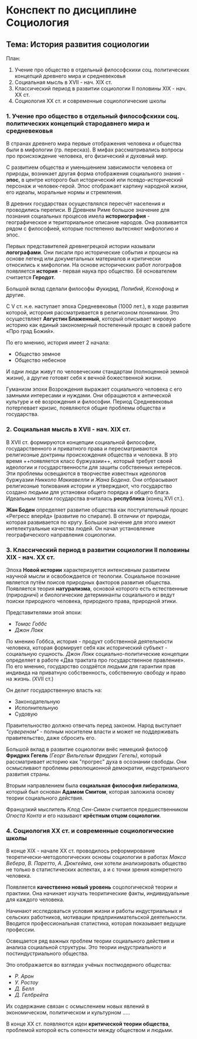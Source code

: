 # Конспект по дисциплине Социология

## Тема: История развития социологии

План:
1. Учение про общество в отдельный философскихи соц. политических концепций древнего мира и средневековья
2. Социальная мысль в XVII - нач. XIX ст.
3. Классический период в развитии социологии II половины XIX - нач. XX ст.
4. Социология XX ст. и современные социологические школы

### 1. Учение про общество в отдельный философскихи соц. политических концепций стародавнего мира и средневековья

В странах древнего мира первые отображения человека и общества были в мифологии (гр. пересказ).
В мифах рассматривались вопросы про происхождение человека, его физический и духовный мир.

С развитием общества и уменьшением зависимости человека от природы, возникает другая форма отображения социального знания - **эпос**, 
в центре которого был исторический или псевдо-исторический персонаж и человек-герой.
Эпос отображает картину народной жизни, его идеалы, моральные нормы и стремления.

В древних государствах осуществлялся пересчёт населения и проводились переписи.
В Древнем Риме большое значение для познания социальных процесов имела **историография** - географическое и териториальное описание народов.
Она развивается рядом с философией, которые постепенно вытесняют мифологию и эпос.

Первых представителей древнегрецкой истории называли **логографами**.
Они писали про исторические события и процесы на основе легенд или докуметальных материалов и критически относились к мифологии.
На основе исторических работ логографов появляется **история** - первая наука про общество.
Её основателем считается **Геродот**.

Большой вклад сделали философы *Фукидид*, *Полибий*, *Ксенофонд* и другие.

С V ст. н.е. наступает эпоха Средневековья (1000 лет.), в ходе развития которой, истороия рассматривается в религиозном понимании.
Это осуществляет **Августин Блаженный**, который описывает мировую историю как единый закономерный постепенный процес в своей работе
«Про град Божий».

По его мнению, история имеет 2 начала:
- Общество земное
- Общество небесное

И одни люди живут по человеческим стандартам (полноценной земной жизни), а другие готовят себя к вечной божественной жизни.

Гуманизм эпохи Возрождения выражает социального человека с его замными интересами и нуждами.
Они обращаются к антической культуре и её возрождения и философии.
Период Средневековья потерпевает кризис, появляются общие проблемы общества и государства.

### 2. Социальная мысль в XVII - нач. XIX ст.

В XVII ст. формируются концепции социальной философии, государственного и приватного права 
и пересматриваются религиозные доктрины происхождения общества и человека.
В это  время ++появляется класс буржуазии++, который требует своей идеологии и государственности для защиты собственных интересов.
Эти проблемы освещаются в творчестве известных идеологов буржуазии *Никколо Макиавелли* и *Жана Бодена*.
Они отбрасывают религиозные толкования истории и утверждают, что государство создано людьми для установки общего порядка и общего блага.
Идеальным типом государства вчиталась **республика** (конец XVI ст.).

**Жан Боден** определяет развитие общества как поступательный процес «Регресс вперёд» (развитие по спирали).
В отличии от природы, которая развивается по кругу.
Большое значение для этого имеют интелектуальные качества людей. Он начал установление географического направления социологии.

### 3. Классический период в развитии социологии II половины XIX - нач. XX ст.

Эпоха **Новой истории** характеризуется интенсивным развитием научной мысли и освобождается от теологии.
Социальное познание является путём поисов природных факторов развития общества.
Появляется теория **натурализма**, основой которого есть естественные (природничi) и биологические детерминанты социального 
и ведут поиски природного человека, природного права, природной этики.

Представителями этой эпохи:
- *Томас Гоббс*
- *Джон Локк*

По мнению Гоббса, история - продукт собственной деятельности человека, которая формирует себя как исторический субъект - социальную сущность.
*Джон Локк* социально-политические концепции определяет в работе «Два трактата про государственное правление».
По его мнению, государство создаётся людьми для гарантии прав индивида на приватную собственность, собственную свободу и право на жизнь. (XVII ст.)

Он делит государственную власть на:
- Законодательную
- Исполнительную
- Судовую

Правительноство должно отвечать перед законом.
Народ выступает *"сувереном"* - полным носителем власти и может не поддерживать правительство, даже сбросить его.


Большой вклад в развитие социологии внёс немецкий философ **Фридрих Гегель** *(Георг Вильгельм Фридрих Гегель)*, 
который рассматривает историю как "прогрес" духа в осознании свободы.
Они осмысливают проблемы революционной демократии, индустриального развития страны.

Вторым направлением была **социальная философия либерализма**, который был основан **Адамом Смитом**,
которая заложила основу теории социального действия.

Французкий мыслитель *Клод Сен-Симон* считается предшественником *Огюста Конта* и его называют **крёстным отцом социологии**.

### 4. Социология XX ст. и современные социологические школы

В конце XIX - начале XX ст. проводилось реформирование теоретически-методологических основы социологии
    в работах *Макса Вебера*, *В. Паретто*, *А. Дюкгейма*,
    они хотели анализировать общество не только в статистических аспектах, а и с точки зрения конкретного человека.

Появляется **качественно новый уровень** соцологической теории и практики.
Она начинает изучать теоритические факты, индивидуальные для каждого человека.

Начинают исследоваться условия жизни и работы индустриальных и сельских работников,
    мотивации предпринимательской деятельности.
Вводится профессиональная статистика, которая показывает ведущие профессии.

Освещается ряд важных проблем теории социального действия и анализа социальной структуры.
Это теории индустриального и постиндустриального общества.

Это отображается во взглядах учёных постмодерного общества:
- *Р. Арон*
- *У. Ростоу*
- *Д. Белл*
- *Д. Гелбрейта*

Их содержание связан с осмыслением новых явлений в экономическом, политическом и культурном .....

В конце XX ст. появляются идеи **критической теории общества**, проблемой которой есть сопености между обществом и людьми.

